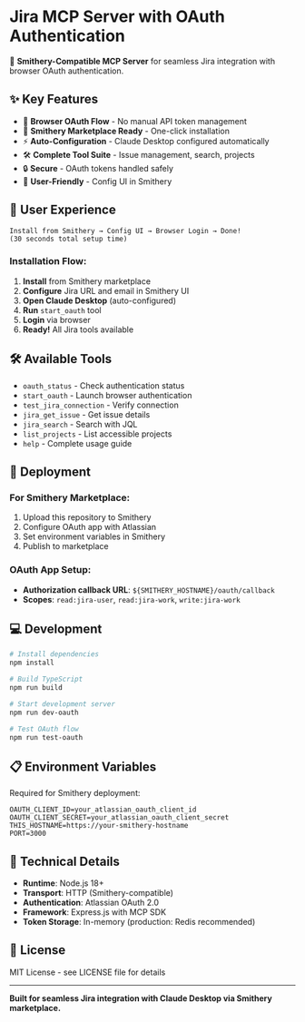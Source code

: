 # Jira MCP Server with OAuth Authentication

🚀 **Smithery-Compatible MCP Server** for seamless Jira integration with browser OAuth authentication.

## ✨ Key Features

- 🔐 **Browser OAuth Flow** - No manual API token management
- 🏪 **Smithery Marketplace Ready** - One-click installation
- ⚡ **Auto-Configuration** - Claude Desktop configured automatically
- 🛠️ **Complete Tool Suite** - Issue management, search, projects
- 🔒 **Secure** - OAuth tokens handled safely
- 📱 **User-Friendly** - Config UI in Smithery

## 🎯 User Experience

```
Install from Smithery → Config UI → Browser Login → Done!
(30 seconds total setup time)
```

### Installation Flow:
1. **Install** from Smithery marketplace
2. **Configure** Jira URL and email in Smithery UI
3. **Open Claude Desktop** (auto-configured)
4. **Run** `start_oauth` tool
5. **Login** via browser
6. **Ready!** All Jira tools available

## 🛠️ Available Tools

- `oauth_status` - Check authentication status
- `start_oauth` - Launch browser authentication
- `test_jira_connection` - Verify connection
- `jira_get_issue` - Get issue details
- `jira_search` - Search with JQL
- `list_projects` - List accessible projects
- `help` - Complete usage guide

## 🚀 Deployment

### For Smithery Marketplace:
1. Upload this repository to Smithery
2. Configure OAuth app with Atlassian
3. Set environment variables in Smithery
4. Publish to marketplace

### OAuth App Setup:
- **Authorization callback URL**: `${SMITHERY_HOSTNAME}/oauth/callback`
- **Scopes**: `read:jira-user`, `read:jira-work`, `write:jira-work`

## 💻 Development

```bash
# Install dependencies
npm install

# Build TypeScript
npm run build

# Start development server
npm run dev-oauth

# Test OAuth flow
npm run test-oauth
```

## 📋 Environment Variables

Required for Smithery deployment:

```
OAUTH_CLIENT_ID=your_atlassian_oauth_client_id
OAUTH_CLIENT_SECRET=your_atlassian_oauth_client_secret
THIS_HOSTNAME=https://your-smithery-hostname
PORT=3000
```

## 🔧 Technical Details

- **Runtime**: Node.js 18+
- **Transport**: HTTP (Smithery-compatible)
- **Authentication**: Atlassian OAuth 2.0
- **Framework**: Express.js with MCP SDK
- **Token Storage**: In-memory (production: Redis recommended)

## 📜 License

MIT License - see LICENSE file for details

---

**Built for seamless Jira integration with Claude Desktop via Smithery marketplace.**
